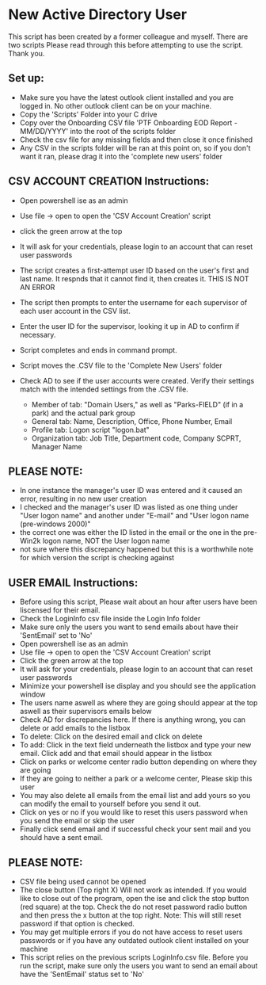 # New Active Directory User
This script has been created by a former colleague and myself. 
There are two scripts 
Please read through this before attempting to use the script. Thank you.

Set up:
--------
- Make sure you have the latest outlook client installed and you are logged in. No other outlook client can be on your machine.
- Copy the 'Scripts' Folder into your C drive
- Copy over the Onboarding CSV file 'PTF Onboarding EOD Report - MM/DD/YYYY' into the root of the scripts folder
- Check the csv file for any missing fields and then close it once finished
- Any CSV in the scripts folder will be ran at this point on, so if you don't want it ran, please drag it into the 'complete new users' folder


CSV ACCOUNT CREATION Instructions:
----------------------------------
- Open powershell ise as an admin
- Use file -> open to open the 'CSV Account Creation' script
- click the green arrow at the top
- It will ask for your credentials, please login to an account that can reset user passwords
- The script creates a first-attempt user ID based on the user's first and last name. It respnds that it cannot find it, then creates it. THIS IS NOT AN ERROR
- The script then prompts to enter the username for each supervisor of each user account in the CSV list.
- Enter the user ID for the supervisor, looking it up in AD to confirm if necessary.
- Script completes and ends in command prompt.
- Script moves the .CSV file to the 'Complete New Users' folder

- Check AD to see if the user accounts were created. Verify their settings match with the intended settings from the .CSV file.
  - Member of tab: "Domain Users," as well as "Parks-FIELD" (if in a park) and the actual park group
  - General tab: Name, Description, Office, Phone Number, Email 
  - Profile tab: Logon script "logon.bat"
  - Organization tab: Job Title, Department code, Company SCPRT, Manager Name

PLEASE NOTE: 
-------------
  - In one instance the manager's user ID was entered and it caused an error, resulting in no new user creation
  - I checked and the manager's user ID was listed as one thing under "User logon name" and another under "E-mail" and "User logon name (pre-windows 2000)"
  - the correct one was either the ID listed in the email or the one in the pre-Win2k logon name, NOT the User logon name
  - not sure where this discrepancy happened but this is a worthwhile note for which version the script is checking against




USER EMAIL Instructions:
------------------------
- Before using this script, Please wait about an hour after users have been liscensed for their email.
- Check the LoginInfo csv file inside the Login Info folder
- Make sure only the users you want to send emails about have their 'SentEmail' set to 'No'
- Open powershell ise as an admin
- Use file -> open to open the 'CSV Account Creation' script
- Click the green arrow at the top
- It will ask for your credentials, please login to an account that can reset user passwords
- Minimize your powershell ise display and you should see the application window
- The users name aswell as where they are going should appear at the top aswell as their supervisors emails below
- Check AD for discrepancies here. If there is anything wrong, you can delete or add emails to the listbox
- To delete: Click on the desired email and click on delete
- To add: Click in the text field underneath the listbox and type your new email. Click add and that email should appear in the listbox
- Click on parks or welcome center radio button depending on where they are going
- If they are going to neither a park or a welcome center, Please skip this user
- You may also delete all emails from the email list and add yours so you can modify the email to yourself before you send it out.
- Click on yes or no if you would like to reset this users password when you send the email or skip the user
- Finally click send email and if successful check your sent mail and you should have a sent email.


PLEASE NOTE:
------------
- CSV file being used cannot be opened
- The close button (Top right X) Will not work as intended. If you would like to close out of the program, open the ise and click the stop button (red square) at the top. Check the do not reset password radio button and then press the x button at the top right. Note: This will still reset password if that option is checked.
- You may get multiple errors if you do not have access to reset users passwords or if you have any outdated outlook client installed on your machine
- This script relies on the previous scripts LoginInfo.csv file. Before you run the script, make sure only the users you want to send an email about have the 'SentEmail' status set to 'No'
